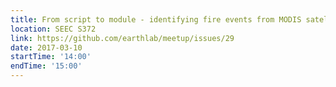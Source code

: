 ```yaml
---
title: From script to module - identifying fire events from MODIS satellite imagery
location: SEEC S372
link: https://github.com/earthlab/meetup/issues/29
date: 2017-03-10
startTime: '14:00'
endTime: '15:00'
---
```


